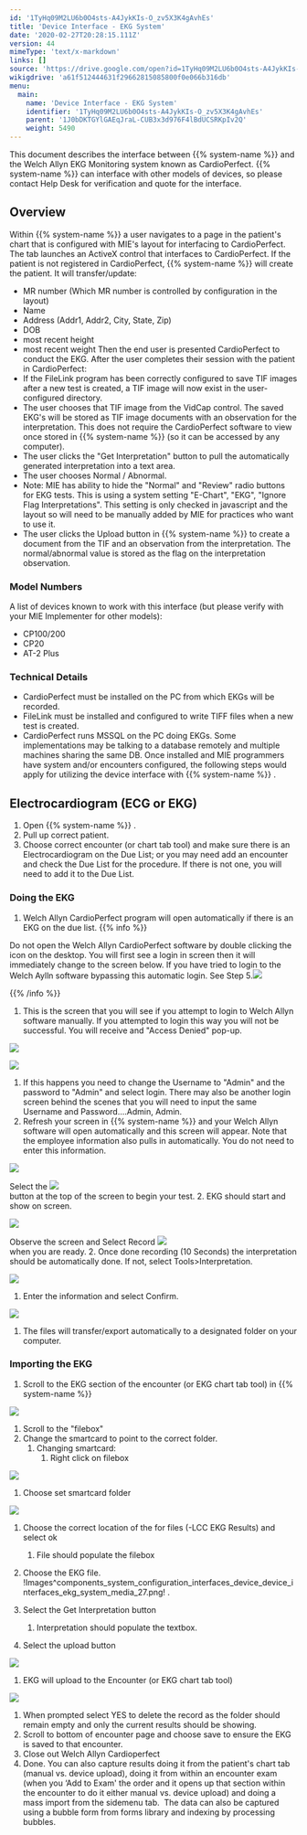 ```yaml
---
id: '1TyHq09M2LU6b0O4sts-A4JykKIs-O_zv5X3K4gAvhEs'
title: 'Device Interface - EKG System'
date: '2020-02-27T20:28:15.111Z'
version: 44
mimeType: 'text/x-markdown'
links: []
source: 'https://drive.google.com/open?id=1TyHq09M2LU6b0O4sts-A4JykKIs-O_zv5X3K4gAvhEs'
wikigdrive: 'a61f512444631f29662815085800f0e066b316db'
menu:
  main:
    name: 'Device Interface - EKG System'
    identifier: '1TyHq09M2LU6b0O4sts-A4JykKIs-O_zv5X3K4gAvhEs'
    parent: '1J0bDKTGYlGAEqJraL-CUB3x3d976F4lBdUCSRKpIv2Q'
    weight: 5490
---
```

This document describes the interface between {{% system-name %}} and the Welch Allyn EKG Monitoring system known as CardioPerfect. {{% system-name %}} can interface with other models of devices, so please contact Help Desk for verification and quote for the interface.
  
## Overview  
  
Within {{% system-name %}} a user navigates to a page in the patient's chart that is configured with MIE's layout for interfacing to CardioPerfect. The tab launches an ActiveX control that interfaces to CardioPerfect. If the patient is not registered in CardioPerfect, {{% system-name %}} will create the patient. It will transfer/update:
* MR number (Which MR number is controlled by configuration in the layout)
* Name
* Address (Addr1, Addr2, City, State, Zip)
* DOB
* most recent height
* most recent weight
Then the end user is presented CardioPerfect to conduct the EKG. After the user completes their session with the patient in CardioPerfect:
* If the FileLink program has been correctly configured to save TIF images after a new test is created, a TIF image will now exist in the user-configured directory.
* The user chooses that TIF image from the VidCap control. The saved EKG's will be stored as TIF image documents with an observation for the interpretation. This does not require the CardioPerfect software to view once stored in {{% system-name %}} (so it can be accessed by any computer).
* The user clicks the "Get Interpretation" button to pull the automatically generated interpretation into a text area.
* The user chooses Normal / Abnormal.
* Note: MIE has ability to hide the "Normal" and "Review" radio buttons for EKG tests. This is using a system setting "E-Chart", "EKG", "Ignore Flag Interpretations". This setting is only checked in javascript and the layout so will need to be manually added by MIE for practices who want to use it.
* The user clicks the Upload button in {{% system-name %}} to create a document from the TIF and an observation from the interpretation. The normal/abnormal value is stored as the flag on the interpretation observation.
  
### Model Numbers  
  
A list of devices known to work with this interface (but please verify with your MIE Implementer for other models):
* CP100/200
* CP20
* AT-2 Plus
  
### Technical Details  

* CardioPerfect must be installed on the PC from which EKGs will be recorded.
* FileLink must be installed and configured to write TIFF files when a new test is created.
* CardioPerfect runs MSSQL on the PC doing EKGs. Some implementations may be talking to a database remotely and multiple machines sharing the same DB.
Once installed and MIE programmers have system and/or encounters configured, the following steps would apply for utilizing the device interface with {{% system-name %}} .
  
## Electrocardiogram (ECG or EKG)  

1. Open {{% system-name %}} .
2. Pull up correct patient.
3. Choose correct encounter (or chart tab tool) and make sure there is an Electrocardiogram on the Due List; or you may need add an encounter and check the Due List for the procedure. If there is not one, you will need to add it to the Due List.
  
### Doing the EKG  

1. Welch Allyn CardioPerfect program will open automatically if there is an EKG on the due list.
{{% info %}}

  
Do not open the Welch Allyn CardioPerfect software by double clicking the icon on the desktop. You will first see a login in screen then it will immediately change to the screen below. If you have tried to login to the Welch Aylln software bypassing this automatic login. See Step 5.![](../device-interface-ekg-system.assets/10000201000002A2000001F580C2A81B1E85E6D8.png)  

{{% /info %}}
1. This is the screen that you will see if you attempt to login to Welch Allyn software manually. If you attempted to login this way you will not be successful. You will receive and "Access Denied" pop-up.
  
![](../device-interface-ekg-system.assets/1000020100000196000001467FDD4D5EB89118B4.png)  

  
![](../device-interface-ekg-system.assets/10000000000000BB0000007965FC0998984C3929.png)  

1. If this happens you need to change the Username to "Admin" and the password to "Admin" and select login. There may also be another login screen behind the scenes that you will need to input the same Username and Password….Admin, Admin.
2. Refresh your screen in {{% system-name %}} and your Welch Allyn software will open automatically and this screen will appear. Note that the employee information also pulls in automatically. You do not need to enter this information.
  
![](../device-interface-ekg-system.assets/10000201000002A2000001F580C2A81B1E85E6D8.png)  

  
   Select the <img src="../device-interface-ekg-system.assets/100000000000003C0000001DCF1FE4EBC8C019DF.png" />  
    button at the top of the screen to begin your test.
2. EKG should start and show on screen.
  
![](../device-interface-ekg-system.assets/10000201000002A3000001EA779FBA8AB49E391D.png)  

  
   Observe the screen and Select Record <img src="../device-interface-ekg-system.assets/10000000000000340000002D06DBB534461947A9.png" />  
    when you are ready.
2. Once done recording (10 Seconds) the interpretation should be automatically done. If not, select Tools>Interpretation.
  
![](../device-interface-ekg-system.assets/10000000000000BF0000008721B0017215F1383B.png)  

1. Enter the information and select Confirm.
  
![](../device-interface-ekg-system.assets/1000000000000190000000CA60A59AF6E90E9B11.png)  

1. The files will transfer/export automatically to a designated folder on your computer.
  
### Importing the EKG  

1. Scroll to the EKG section of the encounter (or EKG chart tab tool) in {{% system-name %}}
  
![](../device-interface-ekg-system.assets/10000201000004A10000020B8E4A51265D796E6E.png)  

1. Scroll to the "filebox"
2. Change the smartcard to point to the correct folder.
   1. Changing smartcard:
      1. Right click on filebox
  
![](../device-interface-ekg-system.assets/10000000000000B600000104C4F84B3EB8F0AEB1.png)  

1. Choose set smartcard folder
  
![](../device-interface-ekg-system.assets/1000000000000140000001484533436908AD048D.png)  

1. Choose the correct location of the for files (-LCC EKG Results) and select ok
   1. File should populate the filebox
1. Choose the EKG file.
!Images^components_system_configuration_interfaces_device_device_interfaces_ekg_system_media_27.png!
.

1. Select the Get Interpretation button
   1. Interpretation should populate the textbox.
1. Select the upload button
  
![](../device-interface-ekg-system.assets/100000000000029C000000EB1F20D5BFCDFB84C0.png)  

1. EKG will upload to the Encounter (or EKG chart tab tool)
  
![](../device-interface-ekg-system.assets/100002010000029A000001F47B2D2F9AB28FE033.png)  

1. When prompted select YES to delete the record as the folder should remain empty and only the current results should be showing.
2. Scroll to bottom of encounter page and choose save to ensure the EKG is saved to that encounter.
3. Close out Welch Allyn Cardioperfect
4. Done.
You can also capture results doing it from the patient's chart tab (manual vs. device upload), doing it from within an encounter exam (when you ‘Add to Exam' the order and it opens up that section within the encounter to do it either manual vs. device upload) and doing a mass import from the sidemenu tab.  The data can also be captured using a bubble form from forms library and indexing by processing bubbles.
